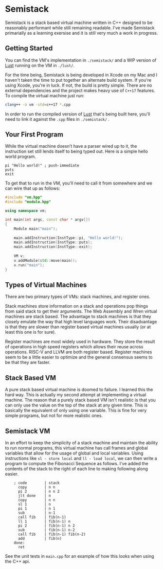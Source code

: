 

# Semistack

Semistack is a stack based virtual machine written in C++ designed to be reasonably performant while still remaining readable. I've made Semistack primarially as a learning exersise and it is still very much a work in progress.

## Getting Started

You can find the VM's implementation in `./semistack/` and a WIP version of [Lust](https://github.com/ZekeMedley/lust/) running on the VM in `./lust/`.

For the time being, Semistack is being developed in Xcode on my Mac and I haven't taken the time to put together an alternate build system. If you're using Xcode, you're in luck. If not, the build is pretty simple. There are no external dependencies and the project makes heavy use of `C++17` features. To compile the virtual machine just run:

```bash
clang++ -o vm -std=c++17 *.cpp
```

In order to run the compiled version of [Lust](https://github.com/ZekeMedley/lust/) that's being built here, you'll need to link it against the `.cpp` files in `./semistack/` .

## Your First Program

While the virtual machine doesn't have a parser wired up to it, the instruction set still lends itself to being typed out. Here is a simple hello world program.

```assembly
pi "Hello world!" ; push-immediate
puts
exit
```

To get that to run in the VM, you'll need to call it from somewhere and we can wire that up as follows:

```c++
#include "vm.hpp"
#include "module.hpp"

using namespace vm;

int main(int argc, const char * argv[])
{
    Module main("main");
    
    main.addInstruction(InstType::pi, "Hello world!");
    main.addInstruction(InstType::puts);
    main.addInstruction(InstType::exit);
    
    VM v;
    v.addModule(std::move(main));
    v.run("main");
}
```

## Types of Virtual Machines

There are two primary types of VMs: stack machines, and register ones. 

Stack machines store information on a stack and operations pop things from said stack to get their arguments. The Web Assembly and Wren virtual machines are stack based. The advantage to stack machines is that they closely emulate the way that high level languages work. Their disadvantage is that they are slower than register based virtual machines usually (or at least this one is for sure).

Register machines are most widely used in hardware. They store the result of operations in high speed registers which allows their reuse across operations. RISC-V and LLVM are both register based. Register machines seem to be a little easier to optimize and the general consensus seems to be that they are faster.

## Stack Based VM

A pure stack based virtual machine is doomed to failure. I learned this the hard way. This is actually my second attempt at implementing a virtual machine. The reason that a purely stack based VM isn't realistic is that you can only use the value on the top of the stack at any given time. This is basically the equivalent of only using one variable. This is fine for very simple programs, but not for more realistic ones.

## Semistack VM

In an effort to keep the simplicity of a stack machine and maintain the ability to run normal programs, this virtual machine has call frames and global variables that allow for the usage of global and local variables. Using instructions like `sl - store local` and `ll - load local`, we can then write a program to compute the Fibonacci Sequence as follows. I've added the contents of the stack to the right of each line to making following along easier.

```assembly
    ; code        | stack
      copy        | n n
      pi 2        | n n 2
      jlt done    | n
      copy        | n n
      sl 1        | n
      pi 1        | n 1
      sub         | n-1
      call fib    | fib(n-1)
      ll 1        | fib(n-1) n
      pi 2        | fib(n-1) n 2
      sub         | fib(n-1) n-2
      call fib    | fib(n-1) fib(n-2)
      add         | fib(n)
    done:
      ret
```

See the unit tests in `main.cpp` for an example of how this looks when using the C++ api.
